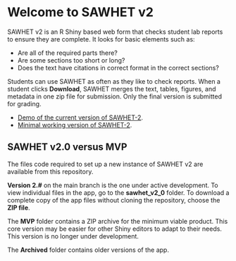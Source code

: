 # Welcome to SAWHET v2
SAWHET v2 is an R Shiny based web form that checks student lab reports to ensure they are complete. It looks for basic elements such as:

* Are all of the required parts there?
* Are some sections too short or long?
* Does the text have citations in correct format in the correct sections?

Students can use SAWHET as often as they like to check reports. When a student clicks __Download__, SAWHET merges the text, tables, figures, and metadata in one zip file for submission. Only the final version is submitted for grading. 

* [Demo of the current version of SAWHET-2](https://evan-cutler-anway.shinyapps.io/sawhet-draft/). 
* [Minimal working version of SAWHET-2](https://yelr6j-dan-johnson.shinyapps.io/sawhet2/). 


## SAWHET v2.0 versus MVP

The files code required to set up a new instance of SAWHET v2 are available from this repository. 

**Version 2.#** on the main branch is the one under active development. To view individual files in the app, go to the __sawhet_v2_0__ folder. To download a complete copy of the app files without cloning the repository, choose the __ZIP file__.

The __MVP__ folder contains a ZIP archive for the minimum viable product. This core version may be easier for other Shiny editors to adapt to their needs. This version is no longer under development.   

The __Archived__ folder contains older versions of the app. 


